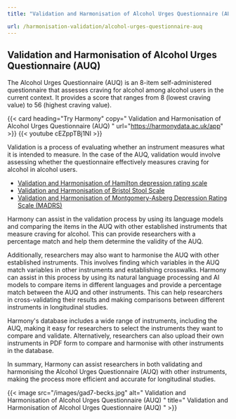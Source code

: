 ```yaml
---
title: "Validation and Harmonisation of Alcohol Urges Questionnaire (AUQ)"

url: /harmonisation-validation/alcohol-urges-questionnaire-auq
---
```


## Validation and Harmonisation of Alcohol Urges Questionnaire (AUQ)

The Alcohol Urges Questionnaire (AUQ) is an 8-item self-administered questionnaire that assesses craving for alcohol among alcohol users in the current context. It provides a score that ranges from 8 (lowest craving value) to 56 (highest craving value). 

{{< card heading="Try Harmony" copy=" Validation and Harmonisation of Alcohol Urges Questionnaire (AUQ) " url="https://harmonydata.ac.uk/app" >}}
{{< youtube cEZppTBj1NI >}}

Validation is a process of evaluating whether an instrument measures what it is intended to measure. In the case of the AUQ, validation would involve assessing whether the questionnaire effectively measures craving for alcohol in alcohol users.

* [Validation and Harmonisation of Hamilton depression rating scale](/harmonisation-validation/hamilton-depression-rating-scale)
* [Validation and Harmonisation of Bristol Stool Scale](/harmonisation-validation/bristol-stool-scale)
* [Validation and Harmonisation of Montgomery-Asberg Depression Rating Scale (MADRS)](/harmonisation-validation/montgomery-asberg-depression-rating-scale-madrs)

Harmony can assist in the validation process by using its language models and comparing the items in the AUQ with other established instruments that measure craving for alcohol. This can provide researchers with a percentage match and help them determine the validity of the AUQ.

Additionally, researchers may also want to harmonise the AUQ with other established instruments. This involves finding which variables in the AUQ match variables in other instruments and establishing crosswalks. Harmony can assist in this process by using its natural language processing and AI models to compare items in different languages and provide a percentage match between the AUQ and other instruments. This can help researchers in cross-validating their results and making comparisons between different instruments in longitudinal studies.

Harmony's database includes a wide range of instruments, including the AUQ, making it easy for researchers to select the instruments they want to compare and validate. Alternatively, researchers can also upload their own instruments in PDF form to compare and harmonise with other instruments in the database.

In summary, Harmony can assist researchers in both validating and harmonising the Alcohol Urges Questionnaire (AUQ) with other instruments, making the process more efficient and accurate for longitudinal studies.


{{< image src="/images/gad7-becks.jpg" alt=" Validation and Harmonisation of Alcohol Urges Questionnaire (AUQ) " title=" Validation and Harmonisation of Alcohol Urges Questionnaire (AUQ) " >}}







